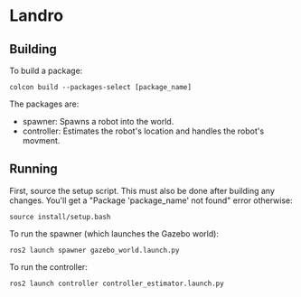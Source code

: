 # Landro

## Building
To build a package:
```
colcon build --packages-select [package_name]
```
The packages are:
- spawner: Spawns a robot into the world.
- controller: Estimates the robot's location and handles the robot's movment.

## Running
First, source the setup script. This must also be done after building any changes. You'll get a "Package 'package_name' not found" error otherwise:
```
source install/setup.bash
```

To run the spawner (which launches the Gazebo world):
```
ros2 launch spawner gazebo_world.launch.py
```

To run the controller:
```
ros2 launch controller controller_estimator.launch.py
```
